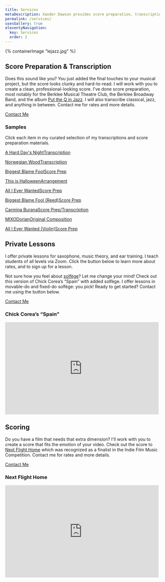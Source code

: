 ```yaml
---
title: Services
metaDescription: Xander Dawson provides score preparation, transcription, private lessons for saxophone, music theory, or ear training, and scoring.
permalink: /services/
usesGallery: true
eleventyNavigation:
  key: Services
  order: 2
---
```


<section class="section">
    {% containerImage "lejazz.jpg" %}
    <article class="content">

## Score Preparation & Transcription

Does this sound like you? You just added the final touches to your musical project, but the score looks clunky and hard-to-read. I will work with you to create a clean, professional-looking score. I've done score preparation, most notably for the Berklee Musical Theatre Club, the Berklee Broadway Band, and the album [Put the Q in Jazz](https://muz4now.com/2022/jazz-quintet-release-put-the-q-in-jazz/). I will also transcribe classical, jazz, and anything in between. Contact me for rates and more details.

<a href="/contact/" class="button">Contact Me</a>

### Samples

Click each item in my curated selection of my transcriptions and score preparation materials.

<div class="docs gallery js-flickity"
  data-flickity-options='{ 
    "watchCSS": true, "wrapAround": true
  }'>

  <a class="doc" target="_blank" href="/static/pdf/transcription-2023/1-hard-days-night.pdf" style="background: url('/static/pdf/transcription-2023/t/1.png') top left / cover no-repeat;">
    <p>A Hard Day's Night<span>Transcription</span></p>
  </a>

  <a class="doc" target="_blank" href="/static/pdf/transcription-2023/2-norwegian-wood.pdf" style="background: url('/static/pdf/transcription-2023/t/2.png') top left / cover no-repeat;">
    <p>Norwegian Wood<span>Transcription</span></p>
  </a>

  <a class="doc" target="_blank" href="/static/pdf/transcription-2023/3-biggest-blame-fool-score.pdf" style="background: url('/static/pdf/transcription-2023/t/3.png') top left / cover no-repeat;">
    <p>Biggest Blame Fool<span>Score Prep</span></p>
  </a>

  <a class="doc" target="_blank" href="/static/pdf/transcription-2023/4-this-is-halloween-saxophone-quartet.pdf" style="background: url('/static/pdf/transcription-2023/t/4.png') top left / cover no-repeat;">
    <p>This is Halloween<span>Arrangement</span></p>
  </a>

  <a class="doc" target="_blank" href="/static/pdf/transcription-2023/5-all-i-ever-wanted.pdf" style="background: url('/static/pdf/transcription-2023/t/5.png') top left / cover no-repeat;">
    <p>All I Ever Wanted<span>Score Prep</span></p>
  </a>

  <a class="doc" target="_blank" href="/static/pdf/transcription-2023/6-biggest-blame-fool-reed.pdf" style="background: url('/static/pdf/transcription-2023/t/6.png') top left / cover no-repeat;">
    <p>Biggest Blame Fool (Reed)<span>Score Prep</span></p>
  </a>

  <a class="doc" target="_blank" href="/static/pdf/transcription-2023/7-carmina-burana.pdf" style="background: url('/static/pdf/transcription-2023/t/7.png') top left / cover no-repeat;">
    <p>Carmina Burana<span>Score Prep/Transcription</span></p>
  </a>

  <a class="doc" target="_blank" href="/static/pdf/transcription-2023/8-MIXODorian-full-score.pdf" style="background: url('/static/pdf/transcription-2023/t/8.png') top left / cover no-repeat;">
    <p>MIXODorian<span>Original Composition</span></p>
  </a>

  <a class="doc" target="_blank" href="/static/pdf/transcription-2023/9-all-i-ever-wanted.pdf" style="background: url('/static/pdf/transcription-2023/t/9.png') top left / cover no-repeat;">
    <p>All I Ever Wanted (Violin)<span>Score Prep</span></p>
  </a>

</div>

## Private Lessons

I offer private lessons for saxophone, music theory, and ear training. I teach students of all levels via Zoom. Click the button below to learn more about rates, and to sign up for a lesson.

Not sure how you feel about [solfège](https://en.wikipedia.org/wiki/Solf%C3%A8ge)? Let me change your mind! Check out this version of Chick Corea’s “Spain” with added solfège. I offer lessons in movable-do and fixed-do solfège: you pick! Ready to get started? Contact me using the button below.

<a href="/contact/" class="button">Contact Me</a>

<div class="video-grid">
  <div class="video" style="max-width: 500px">
    <h3>Chick Corea’s “Spain”</h3>
    <iframe width="100%" height="300" src="https://www.youtube.com/embed/B0gB2CulAqs" frameborder="0" allow="accelerometer; autoplay; clipboard-write; encrypted-media; gyroscope; picture-in-picture" allowfullscreen></iframe>
  </div>
</div>

## Scoring

Do you have a film that needs that extra dimension? I'll work with you to create a score that fits the emotion of your video. Check out the score to [Next Flight Home](https://www.youtube.com/watch?v=jfeoLomVH_M) which was recognized as a finalist in the Indie Film Music Competition. Contact me for rates and more details.

<a href="/contact/" class="button">Contact Me</a>

<div class="video-grid">
  <div class="video" style="max-width: 500px">
    <h3>Next Flight Home</h3>
    <iframe width="100%" height="300" src="https://www.youtube.com/embed/jfeoLomVH_M" frameborder="0" allow="accelerometer; autoplay; clipboard-write; encrypted-media; gyroscope; picture-in-picture" allowfullscreen></iframe>
  </div>
</div>
